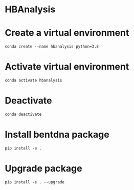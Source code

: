 # HBAnalysis

# Create a virtual environment
`conda create --name hbanalysis python=3.8`

# Activate virtual environment
`conda activate hbanalysis`

# Deactivate
`conda deactivate`

# Install bentdna package
`pip install -e .`

# Upgrade package
`pip install -e . --upgrade`